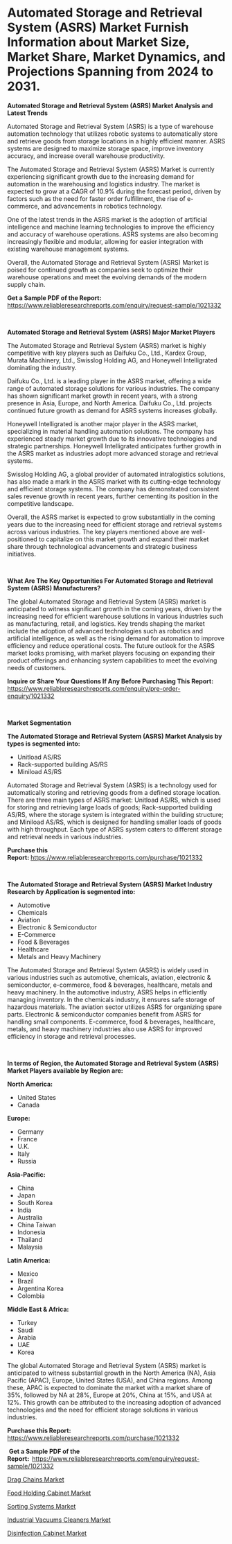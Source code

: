 <p><h1>Automated Storage and Retrieval System (ASRS) Market Furnish Information about Market Size, Market Share, Market Dynamics, and Projections Spanning from 2024 to 2031.</h1></p><p><strong>Automated Storage and Retrieval System (ASRS) Market Analysis and Latest Trends</strong></p>
<p><p>Automated Storage and Retrieval System (ASRS) is a type of warehouse automation technology that utilizes robotic systems to automatically store and retrieve goods from storage locations in a highly efficient manner. ASRS systems are designed to maximize storage space, improve inventory accuracy, and increase overall warehouse productivity.</p><p>The Automated Storage and Retrieval System (ASRS) Market is currently experiencing significant growth due to the increasing demand for automation in the warehousing and logistics industry. The market is expected to grow at a CAGR of 10.9% during the forecast period, driven by factors such as the need for faster order fulfillment, the rise of e-commerce, and advancements in robotics technology.</p><p>One of the latest trends in the ASRS market is the adoption of artificial intelligence and machine learning technologies to improve the efficiency and accuracy of warehouse operations. ASRS systems are also becoming increasingly flexible and modular, allowing for easier integration with existing warehouse management systems.</p><p>Overall, the Automated Storage and Retrieval System (ASRS) Market is poised for continued growth as companies seek to optimize their warehouse operations and meet the evolving demands of the modern supply chain.</p></p>
<p><strong>Get a Sample PDF of the Report:&nbsp;</strong> <a href="https://www.reliableresearchreports.com/enquiry/request-sample/1021332">https://www.reliableresearchreports.com/enquiry/request-sample/1021332</a></p>
<p>&nbsp;</p>
<p><strong>Automated Storage and Retrieval System (ASRS) Major Market Players</strong></p>
<p><p>The Automated Storage and Retrieval System (ASRS) market is highly competitive with key players such as Daifuku Co., Ltd., Kardex Group, Murata Machinery, Ltd., Swisslog Holding AG, and Honeywell Intelligrated dominating the industry.</p><p>Daifuku Co., Ltd. is a leading player in the ASRS market, offering a wide range of automated storage solutions for various industries. The company has shown significant market growth in recent years, with a strong presence in Asia, Europe, and North America. Daifuku Co., Ltd. projects continued future growth as demand for ASRS systems increases globally.</p><p>Honeywell Intelligrated is another major player in the ASRS market, specializing in material handling automation solutions. The company has experienced steady market growth due to its innovative technologies and strategic partnerships. Honeywell Intelligrated anticipates further growth in the ASRS market as industries adopt more advanced storage and retrieval systems.</p><p>Swisslog Holding AG, a global provider of automated intralogistics solutions, has also made a mark in the ASRS market with its cutting-edge technology and efficient storage systems. The company has demonstrated consistent sales revenue growth in recent years, further cementing its position in the competitive landscape.</p><p>Overall, the ASRS market is expected to grow substantially in the coming years due to the increasing need for efficient storage and retrieval systems across various industries. The key players mentioned above are well-positioned to capitalize on this market growth and expand their market share through technological advancements and strategic business initiatives.</p></p>
<p>&nbsp;</p>
<p><strong>What Are The Key Opportunities For Automated Storage and Retrieval System (ASRS) Manufacturers?</strong></p>
<p><p>The global Automated Storage and Retrieval System (ASRS) market is anticipated to witness significant growth in the coming years, driven by the increasing need for efficient warehouse solutions in various industries such as manufacturing, retail, and logistics. Key trends shaping the market include the adoption of advanced technologies such as robotics and artificial intelligence, as well as the rising demand for automation to improve efficiency and reduce operational costs. The future outlook for the ASRS market looks promising, with market players focusing on expanding their product offerings and enhancing system capabilities to meet the evolving needs of customers.</p></p>
<p><strong>Inquire or Share Your Questions If Any Before Purchasing This Report:</strong> <a href="https://www.reliableresearchreports.com/enquiry/pre-order-enquiry/1021332">https://www.reliableresearchreports.com/enquiry/pre-order-enquiry/1021332</a></p>
<p>&nbsp;</p>
<p><strong>Market Segmentation</strong></p>
<p><strong>The Automated Storage and Retrieval System (ASRS) Market Analysis by types is segmented into:</strong></p>
<p><ul><li>Unitload AS/RS</li><li>Rack-supported building AS/RS</li><li>Miniload AS/RS</li></ul></p>
<p><p>Automated Storage and Retrieval System (ASRS) is a technology used for automatically storing and retrieving goods from a defined storage location. There are three main types of ASRS market: Unitload AS/RS, which is used for storing and retrieving large loads of goods; Rack-supported building AS/RS, where the storage system is integrated within the building structure; and Miniload AS/RS, which is designed for handling smaller loads of goods with high throughput. Each type of ASRS system caters to different storage and retrieval needs in various industries.</p></p>
<p><strong>Purchase this Report:&nbsp;</strong><a href="https://www.reliableresearchreports.com/purchase/1021332">https://www.reliableresearchreports.com/purchase/1021332</a></p>
<p>&nbsp;</p>
<p><strong>The Automated Storage and Retrieval System (ASRS) Market Industry Research by Application is segmented into:</strong></p>
<p><ul><li>Automotive</li><li>Chemicals</li><li>Aviation</li><li>Electronic & Semiconductor</li><li>E-Commerce</li><li>Food & Beverages</li><li>Healthcare</li><li>Metals and Heavy Machinery</li></ul></p>
<p><p>The Automated Storage and Retrieval System (ASRS) is widely used in various industries such as automotive, chemicals, aviation, electronic & semiconductor, e-commerce, food & beverages, healthcare, metals and heavy machinery. In the automotive industry, ASRS helps in efficiently managing inventory. In the chemicals industry, it ensures safe storage of hazardous materials. The aviation sector utilizes ASRS for organizing spare parts. Electronic & semiconductor companies benefit from ASRS for handling small components. E-commerce, food & beverages, healthcare, metals, and heavy machinery industries also use ASRS for improved efficiency in storage and retrieval processes.</p></p>
<p>&nbsp;</p>
<p><strong>In terms of Region, the Automated Storage and Retrieval System (ASRS) Market Players available by Region are:</strong></p>
<p>
    <p> <strong> North America: </strong>
        <ul>
            <li>United States</li>
            <li>Canada</li>
        </ul>
        </p> 
    <p> <strong> Europe: </strong>
        <ul>
            <li>Germany</li>
            <li>France</li>
            <li>U.K.</li>
            <li>Italy</li>
            <li>Russia</li>
        </ul>
        </p> 
    <p> <strong> Asia-Pacific: </strong>
        <ul>
            <li>China</li>
            <li>Japan</li>
            <li>South Korea</li>
            <li>India</li>
            <li>Australia</li>
            <li>China Taiwan</li>
            <li>Indonesia</li>
            <li>Thailand</li>
            <li>Malaysia</li>
        </ul>
        </p> 
    <p> <strong> Latin America: </strong>
        <ul>
            <li>Mexico</li>
            <li>Brazil</li>
            <li>Argentina Korea</li>
            <li>Colombia</li>
        </ul>
        </p> 
    <p> <strong> Middle East & Africa: </strong>
        <ul>
            <li>Turkey</li>
            <li>Saudi</li>
            <li>Arabia</li>
            <li>UAE</li>
            <li>Korea</li>
        </ul>
    </p>
    </p>
<p><p>The global Automated Storage and Retrieval System (ASRS) market is anticipated to witness substantial growth in the North America (NA), Asia Pacific (APAC), Europe, United States (USA), and China regions. Among these, APAC is expected to dominate the market with a market share of 35%, followed by NA at 28%, Europe at 20%, China at 15%, and USA at 12%. This growth can be attributed to the increasing adoption of advanced technologies and the need for efficient storage solutions in various industries.</p></p>
<p><strong>Purchase this Report: </strong><a href="https://www.reliableresearchreports.com/purchase/1021332">https://www.reliableresearchreports.com/purchase/1021332</a></p>
<p>&nbsp;<strong>Get a Sample PDF of the Report:&nbsp;&nbsp;</strong><a href="https://www.reliableresearchreports.com/enquiry/request-sample/1021332">https://www.reliableresearchreports.com/enquiry/request-sample/1021332</a></p>
<p><strong></strong></p>
<p><p><a href="https://medium.com/p/bfe419dec9ac/edit">Drag Chains Market</a></p><p><a href="https://medium.com/p/d3362f52679c/edit">Food Holding Cabinet Market</a></p><p><a href="https://medium.com/p/a5ebbb41272d/edit">Sorting Systems Market</a></p><p><a href="https://medium.com/p/7538500617bf/edit">Industrial Vacuums Cleaners Market</a></p><p><a href="https://medium.com/p/b74810681b85/edit">Disinfection Cabinet Market</a></p></p>